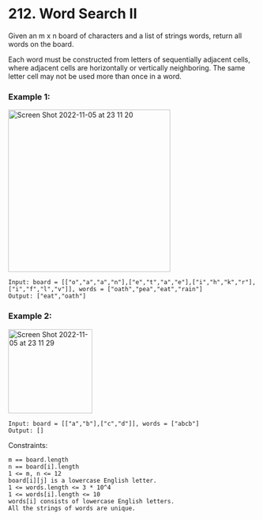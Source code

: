 # 212. Word Search II
Given an m x n board of characters and a list of strings words, return all words on the board.

Each word must be constructed from letters of sequentially adjacent cells, where adjacent cells are horizontally or vertically neighboring. The same letter cell may not be used more than once in a word.

 

### Example 1:
<img width="328" alt="Screen Shot 2022-11-05 at 23 11 20" src="https://user-images.githubusercontent.com/38793933/200124011-74f6a0a3-1da5-4ce5-a3bc-397d10bcaee4.png">

```
Input: board = [["o","a","a","n"],["e","t","a","e"],["i","h","k","r"],["i","f","l","v"]], words = ["oath","pea","eat","rain"]
Output: ["eat","oath"]
```
### Example 2:
<img width="170" alt="Screen Shot 2022-11-05 at 23 11 29" src="https://user-images.githubusercontent.com/38793933/200124018-8d290dd4-ad1d-4562-a055-1f2d4520fb30.png">

```
Input: board = [["a","b"],["c","d"]], words = ["abcb"]
Output: []
```
 

Constraints:
```
m == board.length
n == board[i].length
1 <= m, n <= 12
board[i][j] is a lowercase English letter.
1 <= words.length <= 3 * 10^4
1 <= words[i].length <= 10
words[i] consists of lowercase English letters.
All the strings of words are unique.
```
